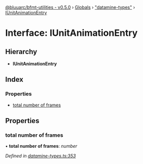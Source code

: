 [@bluuarc/bfmt-utilities - v0.5.0](../README.md) › [Globals](../globals.md) › ["datamine-types"](../modules/_datamine_types_.md) › [IUnitAnimationEntry](_datamine_types_.iunitanimationentry.md)

# Interface: IUnitAnimationEntry

## Hierarchy

* **IUnitAnimationEntry**

## Index

### Properties

* [total number of frames](_datamine_types_.iunitanimationentry.md#total-number-of-frames)

## Properties

###  total number of frames

• **total number of frames**: *number*

*Defined in [datamine-types.ts:353](https://github.com/BluuArc/bfmt-utilities/blob/master/src/datamine-types.ts#L353)*
